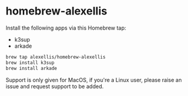 # homebrew-alexellis

Install the following apps via this Homebrew tap:

* k3sup
* arkade


```bash
brew tap alexellis/homebrew-alexellis
brew install k3sup
brew install arkade
```

Support is only given for MacOS, if you're a Linux user, please raise an issue and request support to be added.

